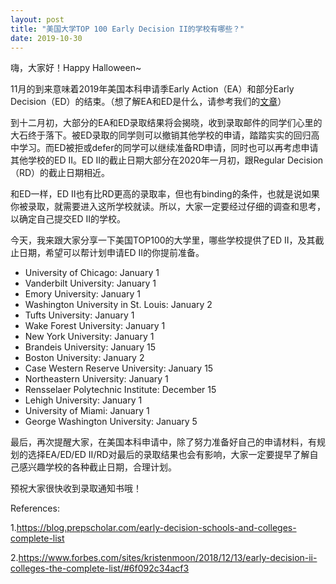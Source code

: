 ```yaml
---
layout: post
title: "美国大学TOP 100 Early Decision II的学校有哪些？"
date: 2019-10-30
---
```


嗨，大家好！Happy Halloween~

11月的到来意味着2019年美国本科申请季Early Action（EA）和部分Early Decision（ED）的结束。（想了解EA和ED是什么，请参考我们的[文章](http://www.tessay.org/blog/2018/10/19/earlyadmission)）

到十二月初，大部分的EA和ED录取结果将会揭晓，收到录取邮件的同学们心里的大石终于落下。被ED录取的同学则可以撤销其他学校的申请，踏踏实实的回归高中学习。而ED被拒或defer的同学可以继续准备RD申请，同时也可以再考虑申请其他学校的ED II。ED II的截止日期大部分在2020年一月初，跟Regular Decision（RD）的截止日期相近。

和ED一样，ED II也有比RD更高的录取率，但也有binding的条件，也就是说如果你被录取，就需要进入这所学校就读。所以，大家一定要经过仔细的调查和思考，以确定自己提交ED II的学校。

今天，我来跟大家分享一下美国TOP100的大学里，哪些学校提供了ED II，及其截止日期，希望可以帮计划申请ED II的你提前准备。

* University of Chicago: January 1
* Vanderbilt University: January 1
* Emory University: January 1
* Washington University in St. Louis: January 2
* Tufts University: January 1
* Wake Forest University: January 1
* New York University: January 1
* Brandeis University: January 15
* Boston University: January 2
* Case Western Reserve University: January 15
* Northeastern University: January 1
* Rensselaer Polytechnic Institute: December 15
* Lehigh University: January 1
* University of Miami: January 1
* George Washington University: January 5

最后，再次提醒大家，在美国本科申请中，除了努力准备好自己的申请材料，有规划的选择EA/ED/ED II/RD对最后的录取结果也会有影响，大家一定要提早了解自己感兴趣学校的各种截止日期，合理计划。

预祝大家很快收到录取通知书哦！


References:

1.https://blog.prepscholar.com/early-decision-schools-and-colleges-complete-list

2.https://www.forbes.com/sites/kristenmoon/2018/12/13/early-decision-ii-colleges-the-complete-list/#6f092c34acf3
